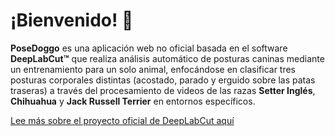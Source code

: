 # ¡Bienvenido! 👋

**PoseDoggo** es una aplicación web no oficial basada en el software **DeepLabCut™️** que realiza análisis automático de posturas caninas mediante un entrenamiento para un solo animal, enfocándose en clasificar tres posturas corporales distintas (acostado, parado y erguido sobre las patas traseras) a través del procesamiento de videos de las razas **Setter Inglés**, **Chihuahua** y **Jack Russell Terrier** en entornos específicos.

[Lee más sobre el proyecto oficial de DeepLabCut aquí](https://github.com/DeepLabCut/DeepLabCut)
